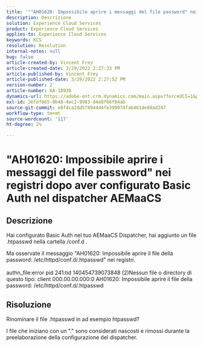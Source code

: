 ```yaml
---
title: '""AH01620: Impossibile aprire i messaggi del file password" nei registri dopo aver configurato Basic Auth nel dispatcher AEMaaCS'
description: Descrizione
solution: Experience Cloud Services
product: Experience Cloud Services
applies-to: Experience Cloud Services
keywords: KCS
resolution: Resolution
internal-notes: null
bug: false
article-created-by: Vincent Frey
article-created-date: 3/29/2022 2:27:33 PM
article-published-by: Vincent Frey
article-published-date: 3/29/2022 2:27:52 PM
version-number: 2
article-number: KA-18930
dynamics-url: https://adobe-ent.crm.dynamics.com/main.aspx?forceUCI=1&pagetype=entityrecord&etn=knowledgearticle&id=c1bbaa5b-6caf-ec11-9840-0022480bd820
exl-id: 36fef865-8b48-4ec2-9983-d4e8f66f84ab
source-git-commit: e8f4ca2dd578944d4fe399074fab461de88ad247
workflow-type: tm+mt
source-wordcount: '117'
ht-degree: 2%

---
```


# &quot;AH01620: Impossibile aprire i messaggi del file password&quot; nei registri dopo aver configurato Basic Auth nel dispatcher AEMaaCS

## Descrizione


Hai configurato Basic Auth nel tuo AEMaaCS Dispatcher, hai aggiunto un file .htpasswd nella cartella /conf.d .

Ma osservate il messaggio &quot;AH01620: Impossibile aprire il file della password: /etc/httpd/conf.d/.htpasswd&quot; nei registri.
<br><br>authn_file:error pid 241:tid 140454739073848 (2)Nessun file o directory di questo tipo: client 000.00.00.000:0 AH01620: Impossibile aprire il file della password: /etc/httpd/conf.d/.htpasswd<br>

## Risoluzione


Rinominare il file .htpasswd in ad esempio htpasswd?

I file che iniziano con un &quot;.&quot; sono considerati nascosti e rimossi durante la preelaborazione della configurazione del dispatcher.
